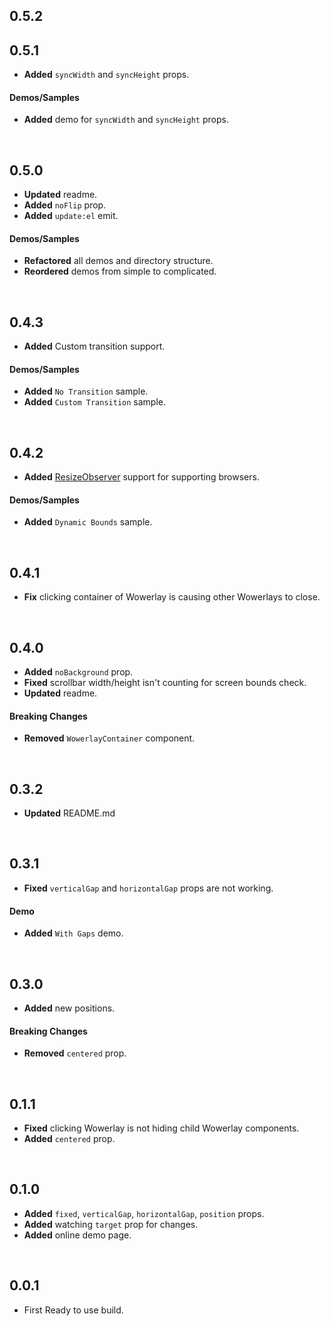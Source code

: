 ## 0.5.2
## 0.5.1

- **Added** `syncWidth` and `syncHeight` props.

#### Demos/Samples

- **Added** demo for `syncWidth` and `syncHeight` props.

<br>

## 0.5.0

- **Updated** readme.
- **Added** `noFlip` prop.
- **Added** `update:el` emit.

#### Demos/Samples

- **Refactored** all demos and directory structure.
- **Reordered** demos from simple to complicated.

<br>

## 0.4.3

- **Added** Custom transition support.

#### Demos/Samples

- **Added** `No Transition` sample.
- **Added** `Custom Transition` sample.

<br>

## 0.4.2

- **Added** [ResizeObserver](https://developer.mozilla.org/en-US/docs/Web/API/ResizeObserver) support for supporting browsers.

#### Demos/Samples

- **Added** `Dynamic Bounds` sample.

<br>

## 0.4.1

- **Fix** clicking container of Wowerlay is causing other Wowerlays to close.

<br>

## 0.4.0

- **Added** `noBackground` prop.
- **Fixed** scrollbar width/height isn't counting for screen bounds check.
- **Updated** readme.

#### Breaking Changes

- **Removed** `WowerlayContainer` component.

<br>

## 0.3.2

- **Updated** README.md

<br>

## 0.3.1

- **Fixed** `verticalGap` and `horizontalGap` props are not working.

#### Demo

- **Added** `With Gaps` demo.

<br>

## 0.3.0

- **Added** new positions.

#### Breaking Changes

- **Removed** `centered` prop.

<br>

## 0.1.1

- **Fixed** clicking Wowerlay is not hiding child Wowerlay components.
- **Added** `centered` prop.

<br>

## 0.1.0

- **Added** `fixed`, `verticalGap`, `horizontalGap`, `position` props.
- **Added** watching `target` prop for changes.
- **Added** online demo page.

<br>

## 0.0.1

- First Ready to use build.

